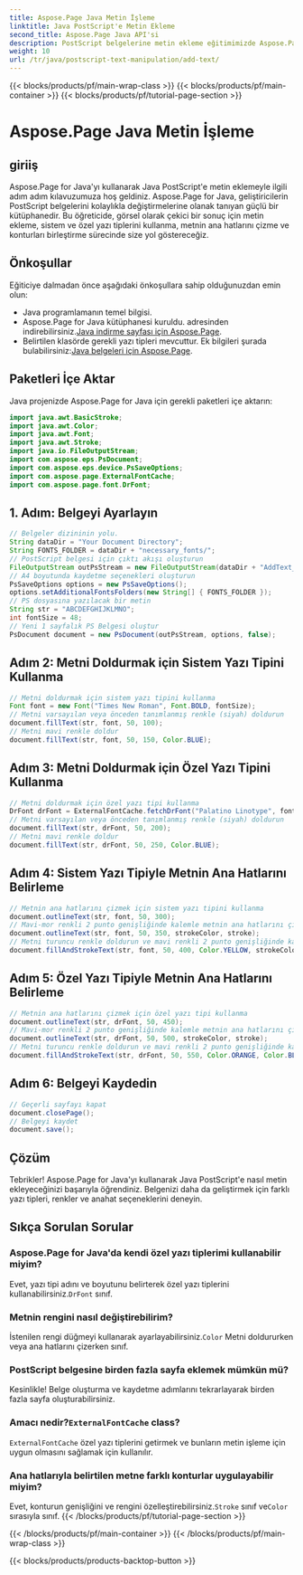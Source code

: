```yaml
---
title: Aspose.Page Java Metin İşleme
linktitle: Java PostScript'e Metin Ekleme
second_title: Aspose.Page Java API'si
description: PostScript belgelerine metin ekleme eğitimimizde Aspose.Page for Java'nın gücünü keşfedin. Sistem ve özel yazı tiplerini kolaylıkla kullanmayı öğrenin.
weight: 10
url: /tr/java/postscript-text-manipulation/add-text/
---
```


{{< blocks/products/pf/main-wrap-class >}}
{{< blocks/products/pf/main-container >}}
{{< blocks/products/pf/tutorial-page-section >}}

# Aspose.Page Java Metin İşleme

## giriiş
Aspose.Page for Java'yı kullanarak Java PostScript'e metin eklemeyle ilgili adım adım kılavuzumuza hoş geldiniz. Aspose.Page for Java, geliştiricilerin PostScript belgelerini kolaylıkla değiştirmelerine olanak tanıyan güçlü bir kütüphanedir. Bu öğreticide, görsel olarak çekici bir sonuç için metin ekleme, sistem ve özel yazı tiplerini kullanma, metnin ana hatlarını çizme ve konturları birleştirme sürecinde size yol göstereceğiz.
## Önkoşullar
Eğiticiye dalmadan önce aşağıdaki önkoşullara sahip olduğunuzdan emin olun:
- Java programlamanın temel bilgisi.
-  Aspose.Page for Java kütüphanesi kuruldu. adresinden indirebilirsiniz.[Java indirme sayfası için Aspose.Page](https://releases.aspose.com/page/java/).
-  Belirtilen klasörde gerekli yazı tipleri mevcuttur. Ek bilgileri şurada bulabilirsiniz:[Java belgeleri için Aspose.Page](https://reference.aspose.com/page/java/).
## Paketleri İçe Aktar
Java projenizde Aspose.Page for Java için gerekli paketleri içe aktarın:
```java
import java.awt.BasicStroke;
import java.awt.Color;
import java.awt.Font;
import java.awt.Stroke;
import java.io.FileOutputStream;
import com.aspose.eps.PsDocument;
import com.aspose.eps.device.PsSaveOptions;
import com.aspose.page.ExternalFontCache;
import com.aspose.page.font.DrFont;
```
## 1. Adım: Belgeyi Ayarlayın
```java
// Belgeler dizininin yolu.
String dataDir = "Your Document Directory";
String FONTS_FOLDER = dataDir + "necessary_fonts/";
// PostScript belgesi için çıktı akışı oluşturun
FileOutputStream outPsStream = new FileOutputStream(dataDir + "AddText_outPS.ps");
// A4 boyutunda kaydetme seçenekleri oluşturun
PsSaveOptions options = new PsSaveOptions();
options.setAdditionalFontsFolders(new String[] { FONTS_FOLDER });
// PS dosyasına yazılacak bir metin
String str = "ABCDEFGHIJKLMNO";
int fontSize = 48;
// Yeni 1 sayfalık PS Belgesi oluştur
PsDocument document = new PsDocument(outPsStream, options, false);
```
## Adım 2: Metni Doldurmak için Sistem Yazı Tipini Kullanma
```java
// Metni doldurmak için sistem yazı tipini kullanma
Font font = new Font("Times New Roman", Font.BOLD, fontSize);
// Metni varsayılan veya önceden tanımlanmış renkle (siyah) doldurun
document.fillText(str, font, 50, 100);
// Metni mavi renkle doldur
document.fillText(str, font, 50, 150, Color.BLUE);
```
## Adım 3: Metni Doldurmak için Özel Yazı Tipini Kullanma
```java
// Metni doldurmak için özel yazı tipi kullanma
DrFont drFont = ExternalFontCache.fetchDrFont("Palatino Linotype", fontSize, Font.PLAIN);
// Metni varsayılan veya önceden tanımlanmış renkle (siyah) doldurun
document.fillText(str, drFont, 50, 200);
// Metni mavi renkle doldur
document.fillText(str, drFont, 50, 250, Color.BLUE);
```
## Adım 4: Sistem Yazı Tipiyle Metnin Ana Hatlarını Belirleme
```java
// Metnin ana hatlarını çizmek için sistem yazı tipini kullanma
document.outlineText(str, font, 50, 300);
// Mavi-mor renkli 2 punto genişliğinde kalemle metnin ana hatlarını çizin
document.outlineText(str, font, 50, 350, strokeColor, stroke);
// Metni turuncu renkle doldurun ve mavi renkli 2 punto genişliğinde kalemle kontur yapın
document.fillAndStrokeText(str, font, 50, 400, Color.YELLOW, strokeColor, stroke);
```
## Adım 5: Özel Yazı Tipiyle Metnin Ana Hatlarını Belirleme
```java
// Metnin ana hatlarını çizmek için özel yazı tipi kullanma
document.outlineText(str, drFont, 50, 450);
// Mavi-mor renkli 2 punto genişliğinde kalemle metnin ana hatlarını çizin
document.outlineText(str, drFont, 50, 500, strokeColor, stroke);
// Metni turuncu renkle doldurun ve mavi renkli 2 punto genişliğinde kalemle kontur yapın
document.fillAndStrokeText(str, drFont, 50, 550, Color.ORANGE, Color.BLUE, stroke);
```
## Adım 6: Belgeyi Kaydedin
```java
// Geçerli sayfayı kapat
document.closePage();
// Belgeyi kaydet
document.save();
```
## Çözüm
Tebrikler! Aspose.Page for Java'yı kullanarak Java PostScript'e nasıl metin ekleyeceğinizi başarıyla öğrendiniz. Belgenizi daha da geliştirmek için farklı yazı tipleri, renkler ve anahat seçeneklerini deneyin.
## Sıkça Sorulan Sorular
### Aspose.Page for Java'da kendi özel yazı tiplerimi kullanabilir miyim?
 Evet, yazı tipi adını ve boyutunu belirterek özel yazı tiplerini kullanabilirsiniz.`DrFont` sınıf.
### Metnin rengini nasıl değiştirebilirim?
 İstenilen rengi düğmeyi kullanarak ayarlayabilirsiniz.`Color` Metni doldururken veya ana hatlarını çizerken sınıf.
### PostScript belgesine birden fazla sayfa eklemek mümkün mü?
Kesinlikle! Belge oluşturma ve kaydetme adımlarını tekrarlayarak birden fazla sayfa oluşturabilirsiniz.
###  Amacı nedir?`ExternalFontCache` class?
`ExternalFontCache` özel yazı tiplerini getirmek ve bunların metin işleme için uygun olmasını sağlamak için kullanılır.
### Ana hatlarıyla belirtilen metne farklı konturlar uygulayabilir miyim?
 Evet, konturun genişliğini ve rengini özelleştirebilirsiniz.`Stroke` sınıf ve`Color` sırasıyla sınıf.
{{< /blocks/products/pf/tutorial-page-section >}}

{{< /blocks/products/pf/main-container >}}
{{< /blocks/products/pf/main-wrap-class >}}

{{< blocks/products/products-backtop-button >}}
